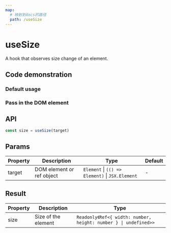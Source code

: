 ```yaml
---
map:
  # 映射到docs的路径
  path: /useSize
---
```


# useSize

A hook that observes size change of an element.

## Code demonstration

### Default usage

<demo src="useSize/demo.vue"
  language="vue"
  title="Default usage"
  desc="useSize can receive ref as argument"> </demo>

### Pass in the DOM element

<demo src="useSize/demo1.vue"
  language="vue"
  title="Pass in the DOM element"
  desc="useSize can receive a dom element as parameter. In SSR scenarios, you can pass in function ()=>dom"> </demo>

## API

```typescript
const size = useSize(target)
```

## Params

| Property | Description               | Type                                            | Default |
| -------- | ------------------------- | ----------------------------------------------- | ------- |
| target   | DOM element or ref object | `Element` \| `(() => Element)` \| `JSX.Element` | -       |

## Result

| Property | Description | Type |
| --- | --- | --- |
| size | Size of the element | `Readonly《Ref<{ width: number, height: number } \| undefined>>` |
